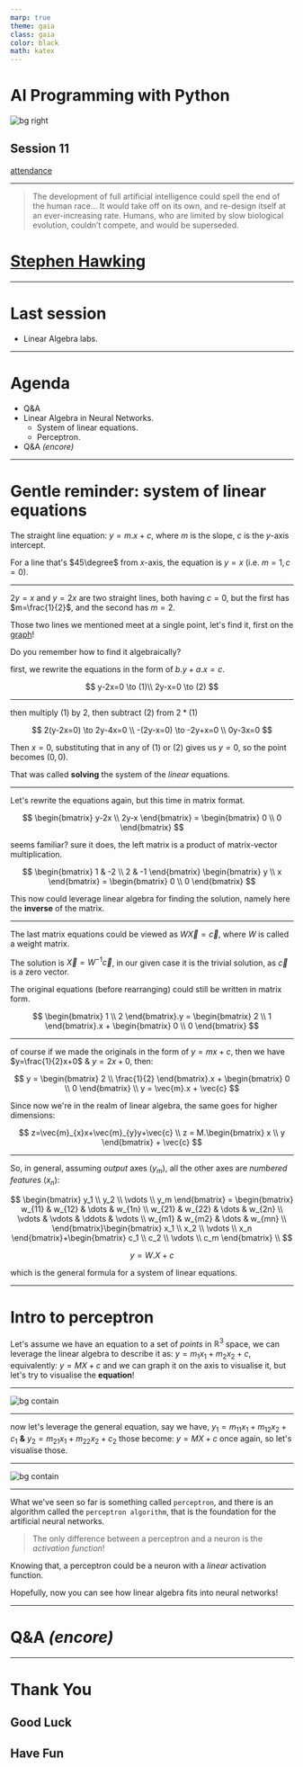 ```yaml
---
marp: true
theme: gaia
class: gaia
color: black
math: katex
---
```


<!--
_class:
  - gaia
  - lead
-->

# AI Programming with Python

![bg right](https://www.udacity.com/www-proxy/contentful/assets/2y9b3o528xhq/2dmDLmWvCncVHcQ6lz9u5v/9ebc8c914fcf0e8b546bce78133b2a4a/OpenGraph_Udacity_Logo_Update__1_.png)

## Session 11

[attendance](../README.md)

---

<!--
_class:
  - gaia
  - lead
-->

<!-- https://analyticsindiamag.com/ten-famous-quotes-about-artificial-intelligence/ -->

> The development of full artificial intelligence could spell the end of the human race&#8230;
> It would take off on its own, and re-design itself at an ever-increasing rate.
> Humans, who are limited by slow biological evolution, couldn’t compete, and would be superseded.

# [Stephen Hawking](https://en.wikipedia.org/wiki/Stephen_Hawking)

---

# Last session

- Linear Algebra labs.

---

# Agenda

- Q&A
- Linear Algebra in Neural Networks.
  - System of linear equations.
  - Perceptron.
- Q&A _(encore)_

---

# Gentle reminder: system of linear equations

The straight line equation: $y=m.x+c$, where $m$ is the slope, $c$ is the $y$-axis intercept.

For a line that's $45\degree$ from $x$-axis, the equation is $y=x$ (i.e. $m=1,c=0$).

<!-- Let's for a moment write the equation like: $b.y=a.x+c;m=b/a$ -->

---

$2y=x$ and $y=2x$ are two straight lines, both having $c=0$, but the first has $m=\frac{1}{2}$, and the second has $m=2$.

Those two lines we mentioned meet at a single point, let's find it, first on the [graph](https://geogebra.org/graphing)!

Do you remember how to find it algebraically?

first, we rewrite the equations in the form of $b.y+a.x=c$.

$$
y-2x=0 \to (1)\\
2y-x=0 \to (2)
$$

---

then multiply $(1)$ by $2$, then subtract $(2)$ from $2*(1)$

$$
2(y-2x=0) \to 2y-4x=0 \\
-(2y-x=0) \to -2y+x=0 \\
0y-3x=0
$$

Then $x=0$, substituting that in any of $(1)$ or $(2)$ gives us $y=0$, so the point becomes $(0, 0)$.

That was called **solving** the system of the _linear_ equations.

---

Let's rewrite the equations again, but this time in matrix format.

$$
\begin{bmatrix}
y-2x \\
2y-x
\end{bmatrix} =
\begin{bmatrix}
0 \\
0
\end{bmatrix}
$$

seems familiar? sure it does, the left matrix is a product of matrix-vector multiplication.

$$
\begin{bmatrix}
1 & -2 \\
2 & -1
\end{bmatrix}
\begin{bmatrix}
y \\
x
\end{bmatrix} =
\begin{bmatrix}
0 \\
0
\end{bmatrix}
$$

This now could leverage linear algebra for finding the solution, namely here the **inverse** of the matrix.

---

The last matrix equations could be viewed as $W\vec{X}=\vec{c}$, where $W$ is called a weight matrix.

The solution is $\vec{X}=W^{-1}\vec{c}$, in our given case it is the trivial solution, as $\vec{c}$ is a zero vector.

The original equations (before rearranging) could still be written in matrix form.

$$
\begin{bmatrix}
1 \\
2
\end{bmatrix}.y =
\begin{bmatrix}
2 \\
1
\end{bmatrix}.x +
\begin{bmatrix}
0 \\
0
\end{bmatrix}
$$

---

of course if we made the originals in the form of $y=mx+c$, then we have $y=\frac{1}{2}x+0$ & $y=2x+0$, then:

$$
y =
\begin{bmatrix}
2 \\
\frac{1}{2}
\end{bmatrix}.x +
\begin{bmatrix}
0 \\
0
\end{bmatrix} \\
y = \vec{m}.x + \vec{c}
$$

Since now we're in the realm of linear algebra, the same goes for higher dimensions:

$$
z=\vec{m}_{x}x+\vec{m}_{y}y+\vec{c} \\
z = M.\begin{bmatrix}
  x \\
  y
\end{bmatrix} + \vec{c}
$$

---

So, in general, assuming _output_ axes ($y_m$), all the other axes are _numbered features_ ($x_n$):

$$
\begin{bmatrix}
  y_1 \\
  y_2 \\
  \vdots \\
  y_m
\end{bmatrix} = \begin{bmatrix}
  w_{11} & w_{12} & \dots & w_{1n} \\
  w_{21} & w_{22} & \dots & w_{2n} \\
  \vdots & \vdots & \ddots & \vdots \\
  w_{m1} & w_{m2} & \dots & w_{mn} \\
\end{bmatrix}\begin{bmatrix}
  x_1 \\
  x_2 \\
  \vdots \\
  x_n
\end{bmatrix}+\begin{bmatrix}
  c_1 \\
  c_2 \\
  \vdots \\
  c_m
\end{bmatrix} \\
$$

$$
y=W.X+c
$$

which is the general formula for a system of linear equations.

---

# Intro to perceptron

Let's assume we have an equation to a set of _points_ in $\mathbb{R}^3$ space, we can leverage the linear algebra to describe it as:
$y=m_1x_1+m_2x_2+c$, equivalently: $y=MX+c$
and we can graph it on the axis to visualise it, but let's try to visualise the **equation**!

---

![bg contain](../data/img/single-perceptron.svg)

---

now let's leverage the general equation, say we have,
$y_1=m_{11}x_1+m_{12}x_2+c_1$ **&** $y_2=m_{21}x_1+m_{22}x_2+c_2$
those become: $y=MX+c$ once again, so let's visualise those.

---

![bg contain](../data/img/perceptron-2.svg)

---

What we've seen so far is something called `perceptron`, and there is an algorithm called the `perceptron algorithm`, that is the foundation for the artificial neural networks.

> The only difference between a perceptron and a neuron is the _activation function_!

Knowing that, a perceptron could be a neuron with a _linear_ activation function.

Hopefully, now you can see how linear algebra fits into neural networks!

---

<!--
_class:
  - gaia
  - lead
-->

# Q&A _(encore)_ <!-- fit -->

---

<!--
_class:
  - gaia
  - lead
 -->

# Thank You

## Good Luck

## Have Fun
